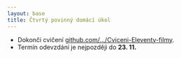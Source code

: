```yaml
---
layout: base
title: Čtvrtý povinný domácí úkol
---
```


- Dokonči cvičení [github.com/…/Cviceni-Eleventy-filmy](https://github.com/Czechitas-podklady-WEB/Cviceni-Eleventy-filmy).
- Termín odevzdání je nejpozději do **23. 11.**
